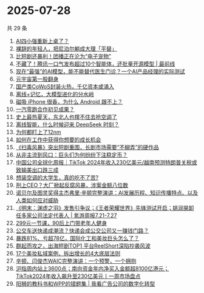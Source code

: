 # 2025-07-28

共 29 条

<!-- BEGIN 36KR -->
<!-- 最后更新时间 2025-07-28 05:08:22 +0800 -->
1. [AI四小强重新上桌了？](https://36kr.com/p/3395702384023943)
1. [裸辞的年轻人，把尼泊尔躺成大理「平替」](https://36kr.com/p/3394228787857541)
1. [比短剧还暴利！团播正在沦为“电子宠物”](https://36kr.com/p/3395935794366853)
1. [不藏了！腾讯一口气发布超过10个智能体，还批量开源模型 | 最前线](https://36kr.com/p/3396791370713222)
1. [现在“最强”的AI模型，能不能替代医生门诊？一个AI产品经理的实际测试](https://36kr.com/p/3395645073918342)
1. [元宇宙第一股翻身](https://36kr.com/p/3395644320942464)
1. [国产类CoWoS封装火热，千亿资本或涌入](https://36kr.com/p/3395644709341574)
1. [离线+记忆，大模型进化的分水岭](https://36kr.com/p/3396568985618566)
1. [磁吸 iPhone 很香，为什么 Android 跟不上？](https://36kr.com/p/3396675446081927)
1. [一汽零跑合作初见成果？](https://36kr.com/p/3396501499169157)
1. [史上最热夏天，东北人也撑不住去抢空调了](https://36kr.com/p/3394238929783174)
1. [离线智能，什么时候迎来 DeepSeek 时刻？](https://36kr.com/p/3395417504467330)
1. [为何都盯上了12nm](https://36kr.com/p/3396642154891649)
1. [如何在工作中获得你想要的成长机会](https://36kr.com/p/3368992300713732)
1. [《扫毒风暴》突出短剧重围，长剧市场需要“不糊弄”的硬作品](https://36kr.com/p/3395805356296326)
1. [从非主流到风口：巨头们为何纷纷下注稳定币？](https://36kr.com/p/3396617649752197)
1. [中国公司全球化周报｜TikTok 2024年收入230亿美元/越南预测特朗普关税或致输美出口跌三成](https://36kr.com/p/3396607439047044)
1. [想装空调的大学生，真的吃不了苦?](https://36kr.com/p/3396557097027719)
1. [刑上CEO？大厂掀起反腐风暴，涉案金额八位数](https://36kr.com/p/3395661264242818)
1. [诺贝尔及图灵奖得主杰弗里·辛顿完整演讲：AI发展历程、知识传播特点、以及人类如何应对威胁](https://36kr.com/p/3395560570493058)
1. [《明末：渊虚之羽》发售引争议；《王者荣耀世界》先锋测试开启；姚润昊卸任多家公司法定代表人 |  氪游周报7.21-7.27](https://36kr.com/p/3397016435607942)
1. [299元一节课，90后上门带老年人健身](https://36kr.com/p/3394240545687940)
1. [公交车送快递成潮流？快递会成公交公司又一赚钱门路？](https://36kr.com/p/3395488531208321)
1. [暴跌81%、亏超78亿，国际化工和美妆巨头怎么了？](https://36kr.com/p/3395736440080769)
1. [群起而攻之，出海短剧TOP1 平台ReelShort深陷抄袭风波](https://36kr.com/p/3397063436716165)
1. [17个美妆私域案例，拆出增长的4大底层法则](https://36kr.com/p/3396559236106372)
1. [辛顿、闫俊杰WAIC完整演讲：一个预警，一个拥抱](https://36kr.com/p/3397425411868809)
1. [沪指周内站上3600点；南向资金年内净买入金额超8100亿港元；TikTok2024年收入飙升至230亿美元丨一周市场盘点](https://36kr.com/p/3394256051440001)
1. [阳狮的教科书和WPP的错题集 | 我看广告公司的数字化转型](https://36kr.com/p/3396671611574406)
<!-- END 36KR -->